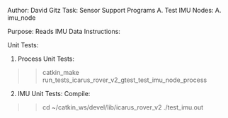 Author: David Gitz
Task: Sensor
Support Programs
A. Test IMU
Nodes:
A. imu_node
 
Purpose:
Reads IMU Data
Instructions:


Unit Tests:
1.  Process Unit Tests:
  >>catkin_make run_tests_icarus_rover_v2_gtest_test_imu_node_process
2.  IMU Unit Tests:
  Compile: 
  >>cd ~/catkin_ws/devel/lib/icarus_rover_v2
  >>./test_imu.out


